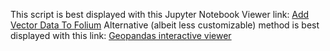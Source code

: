 This script is best displayed with this Jupyter Notebook Viewer link: [Add Vector Data To Folium](https://nbviewer.org/github/mjbancro/AddVectorDataToFolium/blob/JupyterNbViewer/World_UTM_Grid/UTM_Zones_On_Folium_Map.ipynb)
Alternative (albeit less customizable) method is best displayed with this link: [Geopandas interactive viewer](https://github.dev/mjbancro/AddVectorDataToFolium/blob/JupyterNbViewer/World_UTM_Grid/InteractiveMapWithGeopandas.ipynb)
